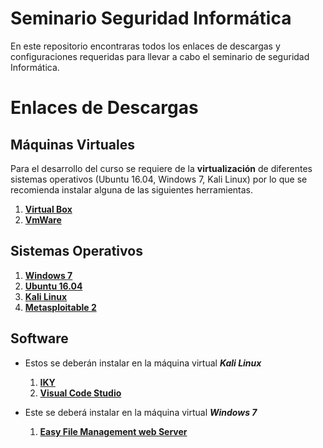 # Seminario Seguridad Informática
En este repositorio encontraras todos los enlaces de descargas y configuraciones requeridas para llevar a cabo el seminario de seguridad Informática.

# Enlaces de Descargas
## Máquinas Virtuales 
Para el desarrollo del curso se requiere de la **virtualización** de diferentes sistemas operativos (Ubuntu 16.04, Windows 7, Kali Linux) por lo que se recomienda instalar alguna de las siguientes herramientas.
1. **[Virtual Box](https://www.virtualbox.org/wiki/Downloads)**
1. **[VmWare](https://www.vmware.com/co/products/workstation-player/workstation-player-evaluation.html)**
## Sistemas Operativos
1. **[Windows 7](https://developer.microsoft.com/en-us/microsoft-edge/tools/vms/)**
1. **[Ubuntu 16.04](https://releases.ubuntu.com/16.04/)**
1. **[Kali Linux](https://www.kali.org/downloads/)**
1. **[Metasploitable 2](https://sourceforge.net/projects/metasploitable/files/Metasploitable2/)**
## Software
+ Estos se deberán instalar en la máquina virtual ***Kali Linux***
    1. **[IKY](https://kennbroorg.gitlab.io/ikyweb/)**
    1. **[Visual Code Studio](https://code.visualstudio.com/)**

+ Este se deberá instalar en la máquina virtual ***Windows 7***
    1. **[Easy File Management web Server](https://www.exploit-db.com/apps/a46371c665d7c85689b47534904bc3f1-efmsetup.exe)**
